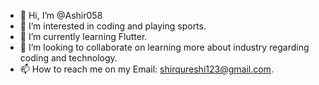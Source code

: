 - 👋 Hi, I’m @Ashir058
- 👀 I’m interested in coding and playing sports.
- 🌱 I’m currently learning Flutter.
- 💞️ I’m looking to collaborate on learning more about industry regarding coding and technology.
- 📫 How to reach me on my Email: shirqureshi123@gmail.com.

<!---
Ashir058/Ashir058 is a ✨ special ✨ repository because its `README.md` (this file) appears on your GitHub profile.
You can click the Preview link to take a look at your changes.
--->
